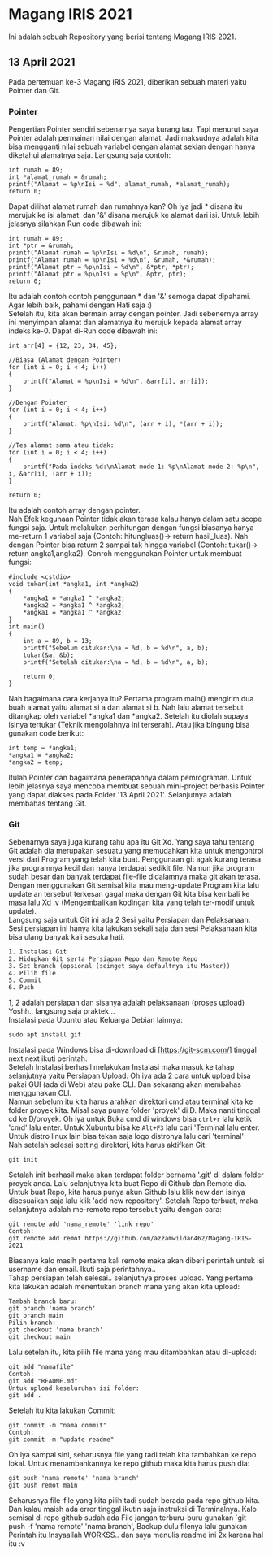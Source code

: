 # Magang IRIS 2021

Ini adalah sebuah Repository yang berisi tentang Magang IRIS 2021.

## 13 April 2021

Pada pertemuan ke-3 Magang IRIS 2021, diberikan sebuah materi yaitu
Pointer dan Git.

### Pointer

Pengertian Pointer sendiri sebenarnya saya kurang tau, Tapi menurut saya Pointer adalah permainan nilai dengan alamat. Jadi maksudnya adalah kita bisa
mengganti nilai sebuah variabel dengan alamat sekian dengan hanya diketahui alamatnya saja. Langsung saja contoh:

```
int rumah = 89;
int *alamat_rumah = &rumah;
printf("Alamat = %p\nIsi = %d", alamat_rumah, *alamat_rumah);
return 0;
```

Dapat dilihat alamat rumah dan rumahnya kan? Oh iya jadi \* disana itu merujuk ke isi alamat. dan '&' disana merujuk ke alamat dari isi. Untuk lebih jelasnya silahkan Run code dibawah ini:

```
int rumah = 89;
int *ptr = &rumah;
printf("Alamat rumah = %p\nIsi = %d\n", &rumah, rumah);
printf("Alamat rumah = %p\nIsi = %d\n", &rumah, *&rumah);
printf("Alamat ptr = %p\nIsi = %d\n", &*ptr, *ptr);
printf("Alamat ptr = %p\nIsi = %p\n", &ptr, ptr);
return 0;
```

Itu adalah contoh contoh penggunaan \* dan '&' semoga dapat dipahami. Agar lebih baik, pahami dengan Hati saja :)\
Setelah itu, kita akan bermain array dengan pointer. Jadi sebenernya array ini menyimpan alamat dan alamatnya itu merujuk kepada alamat array indeks ke-0. Dapat di-Run code dibawah ini:

```
int arr[4] = {12, 23, 34, 45};

//Biasa (Alamat dengan Pointer)
for (int i = 0; i < 4; i++)
{
    printf("Alamat = %p\nIsi = %d\n", &arr[i], arr[i]);
}

//Dengan Pointer
for (int i = 0; i < 4; i++)
{
    printf("Alamat: %p\nIsi: %d\n", (arr + i), *(arr + i));
}

//Tes alamat sama atau tidak:
for (int i = 0; i < 4; i++)
{
    printf("Pada indeks %d:\nAlamat mode 1: %p\nAlamat mode 2: %p\n", i, &arr[i], (arr + i));
}

return 0;
```

Itu adalah contoh array dengan pointer.\
Nah Efek kegunaan Pointer tidak akan terasa kalau hanya dalam satu scope fungsi saja. Untuk melakukan perhitungan dengan fungsi biasanya hanya me-return 1 variabel saja (Contoh: hitungluas()-> return hasil_luas). Nah dengan Pointer bisa return 2 sampai tak hingga variabel (Contoh: tukar()-> return angka1,angka2). Conroh menggunakan Pointer untuk membuat fungsi:

```
#include <cstdio>
void tukar(int *angka1, int *angka2)
{
    *angka1 = *angka1 ^ *angka2;
    *angka2 = *angka1 ^ *angka2;
    *angka1 = *angka1 ^ *angka2;
}
int main()
{
    int a = 89, b = 13;
    printf("Sebelum ditukar:\na = %d, b = %d\n", a, b);
    tukar(&a, &b);
    printf("Setelah ditukar:\na = %d, b = %d\n", a, b);

    return 0;
}
```

Nah bagaimana cara kerjanya itu? Pertama program main() mengirim dua buah alamat yaitu alamat si a dan alamat si b. Nah lalu alamat tersebut ditangkap oleh variabel *angka1 dan *angka2. Setelah itu diolah supaya isinya tertukar (Teknik mengolahnya ini terserah). Atau jika bingung bisa gunakan code berikut:

```
int temp = *angka1;
*angka1 = *angka2;
*angka2 = temp;
```

Itulah Pointer dan bagaimana penerapannya dalam pemrograman. Untuk lebih jelasnya saya mencoba membuat sebuah mini-project berbasis Pointer yang dapat diakses pada Folder '13 April 2021'. Selanjutnya adalah membahas tentang Git.

### Git

Sebenarnya saya juga kurang tahu apa itu Git Xd. Yang saya tahu tentang Git adalah dia merupakan sesuatu yang memudahkan kita untuk mengontrol versi dari Program yang telah kita buat. Penggunaan git agak kurang terasa jika programnya kecil dan hanya terdapat sedikit file. Namun jika program sudah besar dan banyak terdapat file-file didalamnya maka git akan terasa. Dengan menggunakan Git semisal kita mau meng-update Program kita lalu update an tersebut terkesan gagal maka dengan Git kita bisa kembali ke masa lalu Xd :v (Mengembalikan kodingan kita yang telah ter-modif untuk update).\
Langsung saja untuk Git ini ada 2 Sesi yaitu Persiapan dan Pelaksanaan. Sesi persiapan ini hanya kita lakukan sekali saja dan sesi Pelaksanaan kita bisa ulang banyak kali sesuka hati.

```
1. Instalasi Git
2. Hidupkan Git serta Persiapan Repo dan Remote Repo
3. Set branch (opsional (seinget saya defaultnya itu Master))
4. Pilih file
5. Commit
6. Push
```

1, 2 adalah persiapan dan sisanya adalah pelaksanaan (proses upload)\
Yoshh.. langsung saja praktek...\
Instalasi pada Ubuntu atau Keluarga Debian lainnya:

```
sudo apt install git
```

Instalasi pada Windows bisa di-download di [https://git-scm.com/] tinggal next next ikuti perintah.\
Setelah Instalasi berhasil melakukan Instalasi maka masuk ke tahap selanjutnya yaitu Persiapan Upload. Oh iya ada 2 cara untuk upload bisa pakai GUI (ada di Web) atau pake CLI. Dan sekarang akan membahas menggunakan CLI.\
Namun sebelum itu kita harus arahkan direktori cmd atau terminal kita ke folder proyek kita. Misal saya punya folder 'proyek' di D. Maka nanti tinggal cd ke D/proyek. Oh iya untuk Buka cmd di windows bisa `ctrl+r` lalu ketik 'cmd' lalu enter. Untuk Xubuntu bisa ke `Alt+F3` lalu cari 'Terminal lalu enter. Untuk distro linux lain bisa tekan saja logo distronya lalu cari 'terminal'\
Nah setelah selesai setting direktori, kita harus aktifkan Git:

```
git init
```

Setalah init berhasil maka akan terdapat folder bernama '.git' di dalam folder proyek anda. Lalu selanjutnya kita buat Repo di Github dan Remote dia.\
Untuk buat Repo, kita harus punya akun Github lalu klik new dan isinya disesuaikan saja lalu klik 'add new repository'. Setelah Repo terbuat, maka selanjutnya adalah me-remote repo tersebut yaitu dengan cara:

```
git remote add 'nama_remote' 'link repo'
Contoh:
git remote add remot https://github.com/azzamwildan462/Magang-IRIS-2021
```

Biasanya kalo masih pertama kali remote maka akan diberi perintah untuk isi username dan email. Ikuti saja perintahnya..\
Tahap persiapan telah selesai.. selanjutnya proses upload. Yang pertama kita lakukan adalah menentukan branch mana yang akan kita upload:

```
Tambah branch baru:
git branch 'nama branch'
git branch main
Pilih branch:
git checkout 'nama branch'
git checkout main
```

Lalu setelah itu, kita pilih file mana yang mau ditambahkan atau di-upload:

```
git add "namafile"
Contoh:
git add "README.md"
Untuk upload keseluruhan isi folder:
git add .
```

Setelah itu kita lakukan Commit:

```
git commit -m "nama commit"
Contoh:
git commit -m "update readme"
```

Oh iya sampai sini, seharusnya file yang tadi telah kita tambahkan ke repo lokal. Untuk menambahkannya ke repo github maka kita harus push dia:

```
git push 'nama remote' 'nama branch'
git push remot main
```

Seharusnya file-file yang kita pilih tadi sudah berada pada repo github kita.
Dan kalau maish ada error tinggal ikutin saja instruksi di Terminalnya. Kalo semisal di repo github sudah ada File jangan terburu-buru gunakan `git push -f 'nama remote' 'nama branch', Backup dulu filenya lalu gunakan Perintah itu Insyaallah WORKSS.. dan saya menulis readme ini 2x karena hal itu :v
